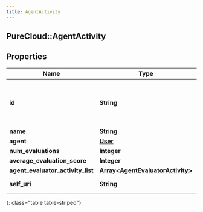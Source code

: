 ```yaml
---
title: AgentActivity
---
```

## PureCloud::AgentActivity

## Properties

|Name | Type | Description | Notes|
|------------ | ------------- | ------------- | -------------|
| **id** | **String** | The globally unique identifier for the object. | [optional] |
| **name** | **String** |  | [optional] |
| **agent** | [**User**](User.html) |  | [optional] |
| **num_evaluations** | **Integer** |  | [optional] |
| **average_evaluation_score** | **Integer** |  | [optional] |
| **agent_evaluator_activity_list** | [**Array&lt;AgentEvaluatorActivity&gt;**](AgentEvaluatorActivity.html) |  | [optional] |
| **self_uri** | **String** | The URI for this object | [optional] |
{: class="table table-striped"}


